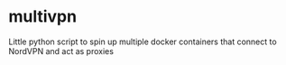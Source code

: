 # multivpn
Little python script to spin up multiple docker containers that connect to NordVPN and act as proxies
